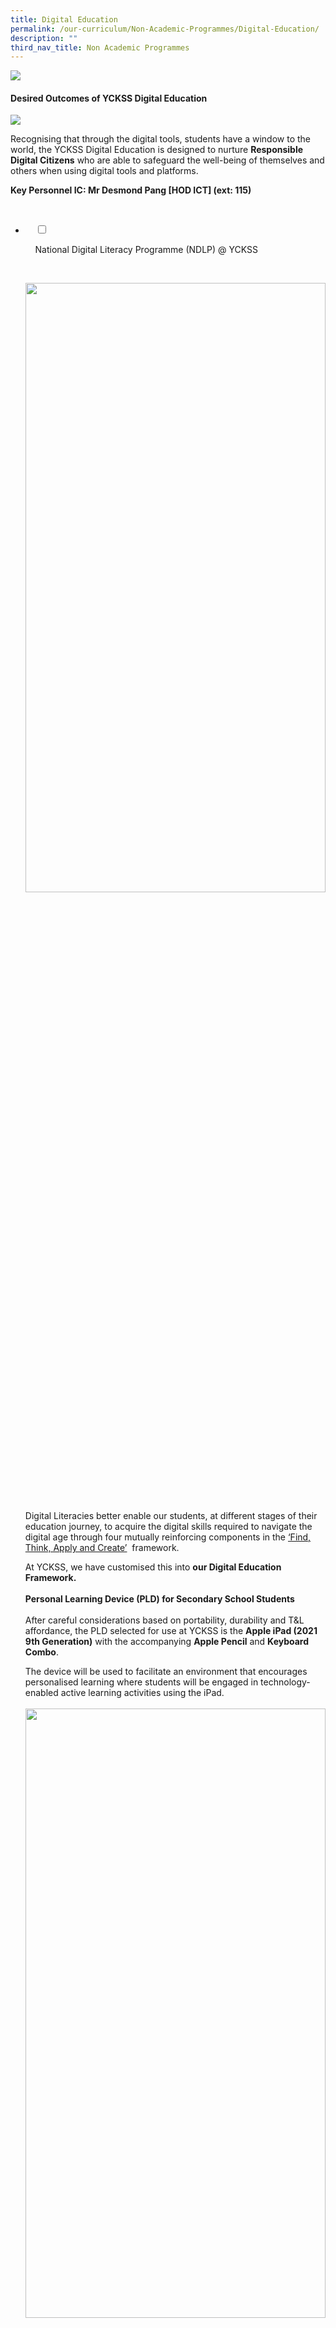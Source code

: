 ```yaml
---
title: Digital Education
permalink: /our-curriculum/Non-Academic-Programmes/Digital-Education/
description: ""
third_nav_title: Non Academic Programmes
---
```

![](/images/Our%20Curriculum/Non%20Academic%20Programmes/Digital%20Education/Digital%20Education/D1.png)

#### **Desired Outcomes of YCKSS Digital Education**

![](/images/Our%20Curriculum/Non%20Academic%20Programmes/Digital%20Education/Digital%20Education/D2.png)

Recognising that through the digital tools, students have a window to the world, the YCKSS Digital Education is designed to nurture **Responsible Digital Citizens** who are able to safeguard the well-being of themselves and others when using digital tools and platforms. 

**Key Personnel IC: Mr Desmond Pang \[HOD ICT\] (ext: 115)**

<ul class="jekyllcodex_accordion">

  <li>

    <input type="checkbox" id="accordion1">

    <label for="accordion1">National Digital Literacy Programme (NDLP) @ YCKSS</label>

    <div>

<p> <img style="width:100%;height:50%" src="/images/Our%20Curriculum/Non%20Academic%20Programmes/Digital%20Education/NDLP%20@%20YCKSS/N1.png"><br>
			
Digital Literacies better enable our students, at different stages of their education journey, to acquire the digital skills required to navigate the digital age through four mutually reinforcing components in the <a href="https://www.moe.gov.sg/microsites/cos2020/refreshing-our-curriculum/strengthen-digital-literacy.html">‘Find, Think, Apply and Create’</a>  framework. 

At YCKSS, we have customised this into <b>our Digital Education Framework.</b><br><br> 
	<b>Personal Learning Device (PLD) for Secondary School Students</b><br><br>
			After careful considerations based on portability, durability and T&L affordance, the PLD selected for use at YCKSS is the <b>Apple iPad (2021 9th Generation)</b> with the accompanying <b>Apple Pencil</b> and <b>Keyboard Combo</b>.<br>

The device will be used to facilitate an environment that encourages personalised learning where students will be engaged in technology-enabled active learning activities using the iPad.<br><br> 
			<img style="width:100%;height:50%" src="/images/Our%20Curriculum/Non%20Academic%20Programmes/Digital%20Education/NDLP%20@%20YCKSS/N2.png"><br>
			<img style="width:100%;height:50%" src="/images/Our%20Curriculum/Non%20Academic%20Programmes/Digital%20Education/NDLP%20@%20YCKSS/N3.jpg"><br>
	<img style="width:100%;height:50%" src="/images/Our%20Curriculum/Non%20Academic%20Programmes/Digital%20Education/NDLP%20@%20YCKSS/N4.jpg"><br><br>
	
<b>Warranty and Insurance</b><br>
	The device bundle will come with <b>3-Year AppleCare+ Warranty and 3-Year Insurance.</b><br>
	<style type="text/css">
.tg  {border-collapse:collapse;border-spacing:0;}
.tg td{border-color:black;border-style:solid;border-width:1px;font-family:Arial, sans-serif;font-size:14px;
  overflow:hidden;padding:10px 5px;word-break:normal;}
.tg th{border-color:black;border-style:solid;border-width:1px;font-family:Arial, sans-serif;font-size:14px;
  font-weight:normal;overflow:hidden;padding:10px 5px;word-break:normal;}
.tg .tg-6cv8{background-color:#616161;color:#FFF;font-weight:bold;text-align:left;vertical-align:top}
.tg .tg-jikt{background-color:#F1F1F1;text-align:left;vertical-align:top}
.tg .tg-ktyi{background-color:#FFF;text-align:left;vertical-align:top}
.tg .tg-0lax{text-align:left;vertical-align:top}
</style>
<table class="tg">
<thead>
  <tr>
    <th class="tg-6cv8">Insurance Coverage</th>
    <th class="tg-6cv8">Claimable</th>
  </tr>
</thead>
<tbody>
  <tr>
    <td class="tg-jikt">Fire</td>
    <td class="tg-jikt"> </td>
  </tr>
  <tr>
    <td class="tg-ktyi">Lightning</td>
    <td class="tg-ktyi"> </td>
  </tr>
  <tr>
    <td class="tg-jikt">Power Surges</td>
    <td class="tg-jikt">2 repairs or 1 replacement</td>
  </tr>
  <tr>
    <td class="tg-ktyi">Accidental Damage <span style="color:#000;background-color:#F1F1F1">?</span><br></td>
    <td class="tg-ktyi">(within the 3-year insurance coverage)</td>
  </tr>
  <tr>
    <td class="tg-jikt">Theft due to forcible entry</td>
    <td class="tg-jikt"> </td>
  </tr>
  <tr>
    <td class="tg-ktyi">Robbery</td>
    <td class="tg-0lax"></td>
  </tr>
</tbody>
</table><br>
			 Accidental loss will not be covered by insurance.<br><br>
			<b>Purchase of PLD</b><br><br>
			Singapore Citizen students can use their available <b>Edusave balance</b> to pay for the PLD after setting aside provision for payment of 2nd tier miscellaneous fees.<br>

MOE has provided a one-off Edusave top-up of $200 in 2020, to all eligible Singaporean students in primary and secondary schools. This is on top of the annual Edusave contribution of $290 for secondary students and $230 for primary students.<br>

<b>Subsidies</b> are available for students who require financial assistance to purchase a PLD.<br>
			
Please note that it is compulsory for all existing students on the MOE Financial Assistance Scheme to use their Edusave to pay for the PLD, after subsidies have been granted.<br>
			
Students under the MOE Financial Assistance _(FAS)_ Scheme for the year will automatically be subsidised for the PLD.<br>
			
Students who are currently not under the MOE Financial Assistance Scheme may apply for additional subsidy if their <b>Gross Household Income (GHI)</b> is $4,000 or less, or <b>Per Capita Income (PCI)</b> is $1,000 or less.Please collect the application form at the General Office.<br>
			
<b>“PCI”</b> refers to the Gross Household Income divided by the total number of family members in the household.<br><br>
			
<b>Device Management Application (DMA)</b><br>

			
To support the use of the PLD in the classroom, as well as safeguard students’ cyber wellness, the PLD will be pre-installed with a DMA.<br><br>

			
<b>Responsible Use of the PLD</b><br>
	
The school has in place measures to enable a safe and seamless learning environment for students.<br>
			
<img style="width:100%;height:50%" src="/images/Our%20Curriculum/Non%20Academic%20Programmes/Digital%20Education/NDLP%20@%20YCKSS/N5.jpg"><br>
			
The role of the parent is also key in partnering the school to support your child. Parents could refer to the school's <b>Digital Wellness Policy (DWP)</b> when helping to manage your child’s use of digital devices and platforms. The policy will help your child to understand digital wellness matters and to enable a conducive learning environment. The DWP can be found in the YCKSS Digital Student Handbook 2022.<br> 

The <b>Acceptable Use Policy (AUP)</b> sets out the rules and regulations that govern the use of PLD by students. This policy will serve to ensure the safe and secure use of the device, and facilitate effective learning with technology. The AUP can be found in the YCKSS Digital Student Handbook 2022.<br>
			
<img style="width:100%;height:50%" src="/images/Our%20Curriculum/Non%20Academic%20Programmes/Digital%20Education/NDLP%20@%20YCKSS/N6.jpg"><br><br>
			
<b>References & Enquiries</b><br><br>
			
Parents/Guardians can refer to the following materials listed below for additional information on the NDLP:<br><br>
			<a href="files/NDLP%20@%20YCKSS/YCKSS%20NDLP%20-%20Letter%20to%20Parents%202022%20Final.pdf">NDLP Principal's Letter to Parents/Guardians</a><br>
			<a href="files/NDLP%20@%20YCKSS/For%20Sharing%20NDLP%20-%20Briefing%20for%20Parents%2015%20Jan%202022.pdf">NDLP Parents' Briefing Slides (With FAQs)</a><br>
			<a href="files/NDLP%20@%20YCKSS/IP2%20-%20Parent%20Handbook%20I%20on%20Learning%20with%20a%20PLD_8%20Dec%2021.pdf">Parent Handbook I (Learning with a Personal Learning Device)</a><br>
			<a href="files/NDLP%20@%20YCKSS/IP3%20-%20Parent%20Handbook%20II%20on%20Learning%20with%20a%20PLD_8%20Dec%2021.pdf">Parent Handbook II (Learning with a Personal Learning Device)</a><br><br>
			You may contact the following personnel:<br>
			<b>For Programme Matters :</b><br>

Mr Desmond Pang<br>  
(HOD ICT)<br>  
6456 0669 (ext. 115)<br><br>

Mr Brandon Chin<br>  
(SH Digital Learning)<br>  
6456 0669 (ext. 136)<br><br>

<b>For Finance & Subsidy Matters</b><br>

Ms Zama Bte Adim (Admin Executive)<br>  
6456 0669 (ext. 103)<br><br>

<b>For Edusave</b><br>

MOE Hotline<br>  
6260 0777<br>
			</p>

    </div>

</li>
	<li>

    <input type="checkbox" id="accordion2">

    <label for="accordion2">G-Suite for Education Workshop</label>

    <div>

<p> The workshop seeks to equip students with the knowledge and skills in using G-suite for Education to communicate and collaborate with their peers, as well as to co-create digital products.<br><br>
					<img style="width:100%;height:50%" src="/images/Our%20Curriculum/Non%20Academic%20Programmes/Digital%20Education/GSuite%20for%20Education%20Workshop/G1.png">
			</p>

    </div>

</li>
	
<li>

    <input type="checkbox" id="accordion3">

    <label for="accordion3">IMDA Lab on Wheels @ YCKSS</label>

    <div>

<p> The programme ignites students’ passion for technology via engaging and experiential activities and encourages creators and makers of technology to be creative and daring to explore.<br>

Students had the opportunity to try and experiment with the various cool new tech exhibits on board such as Virtual Reality, Augmented Reality, Artificial Intelligence and Cybersecurity, and learnt about how these technologies can be useful in everyday lives.<br><br>
	<b>IMDA Lab on Wheels @ YCKSS Photos</b><br><br>
		<img style="width:100%;height:50%" src="/images/Our%20Curriculum/Non%20Academic%20Programmes/Digital%20Education/IMDA%20Lab%20on%20Wheels%20@%20YCKSS/I1.png">	</p>

    </div>

</li>
	
<li>

    <input type="checkbox" id="accordion4">

    <label for="accordion4">Digital Wellness</label>

    <div>

<p> The annual <b>YCKSS Cyber Wellness Week</b> provides a platform for students to advocate and raise awareness of key cyber wellness messages among their peers.<br>

Organised by the team of <b>Cyber Wellness Student Ambassadors</b>, the activities include:<br><br>
			<style type="text/css">
.tg  {border-collapse:collapse;border-spacing:0;}
.tg td{border-color:black;border-style:solid;border-width:1px;font-family:Arial, sans-serif;font-size:14px;
  overflow:hidden;padding:10px 5px;word-break:normal;}
.tg th{border-color:black;border-style:solid;border-width:1px;font-family:Arial, sans-serif;font-size:14px;
  font-weight:normal;overflow:hidden;padding:10px 5px;word-break:normal;}
.tg .tg-0lax{text-align:left;vertical-align:top}
</style>
<table class="tg">
<thead>
  <tr>
    <th class="tg-0lax">Morning assembly programmes through student-led presentations, videos and quizzes;</th>
  </tr>
</thead>
<tbody>
  <tr>
    <td class="tg-0lax">Booths &amp; activities during recess and after school</td>
  </tr>
  <tr>
    <td class="tg-0lax">Poster displays around our school and classrooms</td>
  </tr>
  <tr>
    <td class="tg-0lax">Cyber wellness booth by Fei Yue Community Services</td>
  </tr>
</tbody>
</table><br><br>

<b>Cyberwellness Week Photos</b><br>
			
<img style="width:100%;height:50%" src="/images/Our%20Curriculum/Non%20Academic%20Programmes/Digital%20Education/Digital%20Wellness/D1.png">
			<img style="width:100%;height:50%" src="/images/Our%20Curriculum/Non%20Academic%20Programmes/Digital%20Education/Digital%20Wellness/D2.png"></p>

  </div>

</li>
	
	

	
</ul>